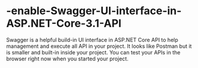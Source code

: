 # -enable-Swagger-UI-interface-in-ASP.NET-Core-3.1-API
Swagger is a helpful build-in UI interface in ASP.NET Core API to help management and execute all API in your project. It looks like Postman but it is smaller and built-in inside your project. You can test your APIs in the browser right now when you started your project.
